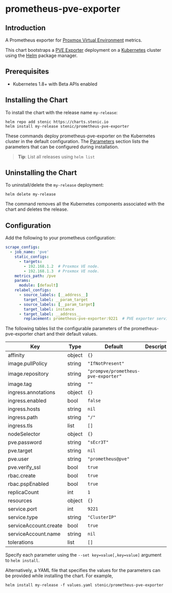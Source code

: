 # prometheus-pve-exporter

## Introduction

A Prometheus exporter for [Proxmox Virtual Environment](https://proxmox.com/en/proxmox-ve) metrics.

This chart bootstraps a [PVE Exporter](https://github.com/gesellix/pve-prometheus-exporter) deployment on a [Kubernetes](http://kubernetes.io) cluster using the [Helm](https://helm.sh) package manager.

## Prerequisites

- Kubernetes 1.8+ with Beta APIs enabled

## Installing the Chart

To install the chart with the release name `my-release`:

```console
helm repo add stenic https://charts.stenic.io
helm install my-release stenic/prometheus-pve-exporter
```

These commands deploy prometheus-pve-exporter on the Kubernetes cluster in the default configuration. The [Parameters](#parameters) section lists the parameters that can be configured during installation.

> **Tip**: List all releases using `helm list`

## Uninstalling the Chart

To uninstall/delete the `my-release` deployment:

```console
helm delete my-release
```

The command removes all the Kubernetes components associated with the chart and deletes the release.

## Configuration

Add the following to your prometheus configuration:

```yaml
scrape_configs:
  - job_name: 'pve'
    static_configs:
      - targets:
        - 192.168.1.2  # Proxmox VE node.
        - 192.168.1.3  # Proxmox VE node.
    metrics_path: /pve
    params:
      module: [default]
    relabel_configs:
      - source_labels: [__address__]
        target_label: __param_target
      - source_labels: [__param_target]
        target_label: instance
      - target_label: __address__
        replacement: prometheus-pve-exporter:9221  # PVE exporter service.
```

The following tables list the configurable parameters of the prometheus-pve-exporter chart and their default values.

| Key | Type | Default | Description |
|-----|------|---------|-------------|
| affinity | object | `{}` |  |
| image.pullPolicy | string | `"IfNotPresent"` |  |
| image.repository | string | `"prompve/prometheus-pve-exporter"` |  |
| image.tag | string | `""` |  |
| ingress.annotations | object | `{}` |  |
| ingress.enabled | bool | `false` |  |
| ingress.hosts | string | `nil` |  |
| ingress.path | string | `"/"` |  |
| ingress.tls | list | `[]` |  |
| nodeSelector | object | `{}` |  |
| pve.password | string | `"sEcr3T"` |  |
| pve.target | string | `nil` |  |
| pve.user | string | `"prometheus@pve"` |  |
| pve.verify_ssl | bool | `true` |  |
| rbac.create | bool | `true` |  |
| rbac.pspEnabled | bool | `true` |  |
| replicaCount | int | `1` |  |
| resources | object | `{}` |  |
| service.port | int | `9221` |  |
| service.type | string | `"ClusterIP"` |  |
| serviceAccount.create | bool | `true` |  |
| serviceAccount.name | string | `nil` |  |
| tolerations | list | `[]` |  |

Specify each parameter using the `--set key=value[,key=value]` argument to `helm install`.

Alternatively, a YAML file that specifies the values for the parameters can be provided while installing the chart. For example,

```console
helm install my-release -f values.yaml stenic/prometheus-pve-exporter
```

